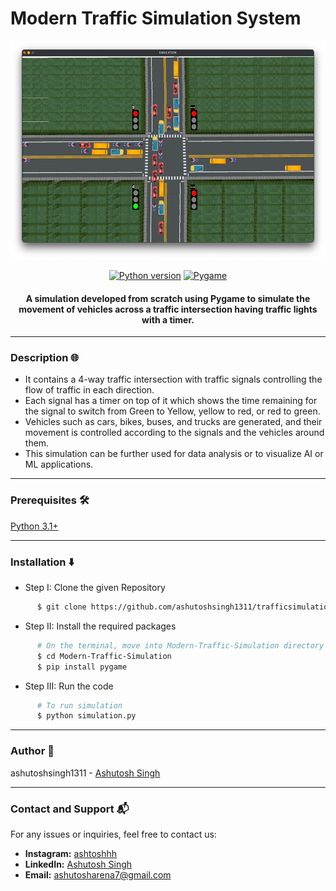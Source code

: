# Modern Traffic Simulation System
<p align="center">
 <img height=350px src="./simulation-output.png" alt="Simulation output">
</p>



<div align="center">

[![Python version](https://img.shields.io/badge/python-3.1+-blue.svg)](https://www.python.org/downloads/)
[![Pygame](https://img.shields.io/badge/Pygame-2.5.2-blue.svg)](https://www.pygame.org/)




<h4>A simulation developed from scratch using Pygame to simulate the movement of vehicles across a traffic intersection having traffic lights with a timer.</h4>

</div>

-----------------------------------------
### Description 🌐

* It contains a 4-way traffic intersection with traffic signals controlling the flow of traffic in each direction. 
* Each signal has a timer on top of it which shows the time remaining for the signal to switch from Green to Yellow, yellow to red, or red to green. 
* Vehicles such as cars, bikes, buses, and trucks are generated, and their movement is controlled according to the signals and the vehicles around them. 
* This simulation can be further used for data analysis or to visualize AI or ML applications. 

------------------------------------------
### Prerequisites 🛠️

[Python 3.1+](https://www.python.org/downloads/)

------------------------------------------
### Installation ⬇️

 * Step I: Clone the given Repository
```sh
      $ git clone https://github.com/ashutoshsingh1311/trafficsimulation
```
  * Step II: Install the required packages
```sh
      # On the terminal, move into Modern-Traffic-Simulation directory
      $ cd Modern-Traffic-Simulation
      $ pip install pygame
```
* Step III: Run the code
```sh
      # To run simulation
      $ python simulation.py
```
------------------------------------------
### Author 👤

ashutoshsingh1311 - [Ashutosh Singh](https://github.com/ashutoshsingh1311)

------------------------------------------
### Contact and Support 📬
For any issues or inquiries, feel free to contact us:

- **Instagram:** [ashtoshhh](https://www.instagram.com/ashtoshhh/)
- **LinkedIn:** [Ashutosh Singh](https://www.linkedin.com/in/ashutosh-singh-16a5b4251/)
- **Email:** ashutosharena7@gmail.com



